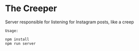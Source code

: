 The Creeper
===

Server responsible for listening for Instagram posts, like a creep

```
Usage:

npm install
npm run server
```
